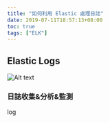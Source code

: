 ```yaml
---
title: "如何利用 Elastic 處理日誌"
date: 2019-07-11T18:57:13+08:00
toc: true
tags: ["ELK"]
---
```


<!--more-->
## Elastic Logs

![Alt text](/images/elasticlogs.png)

### 日誌收集&分析&監測

log
